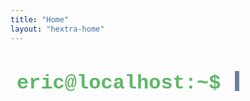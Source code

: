 ```yaml
---
title: "Home"
layout: "hextra-home"
---
```


<style>
@import url('https://fonts.googleapis.com/css2?family=JetBrains+Mono:wght@400;700&display=swap');

:root {
    --terminal-primary-text:rgb(189, 200, 211);
    --terminal-secondary-text:rgb(93, 184, 101);
    --terminal-content-text:rgb(219, 231, 242);
    --terminal-cursor-color:rgb(98, 123, 148);
}

.intro-section {
    padding: 0 10px;
    text-align: left;
    font-family: 'JetBrains Mono', 'SF Mono', 'Consolas', 'Menlo', 'Courier New', Courier, monospace;
    word-break: break-all;
    overflow-wrap: break-all;
}

.intro-section .intro-heading {
    font-size: 2rem;
    font-weight: bold;
    color: var(--terminal-secondary-text);
    margin-bottom: 20px;
    line-height: 1.2;
    min-height: 1.2em;
    position: relative;
}

.intro-section .intro-heading::before {
    content: "eric@localhost:~$ ";
    color: var(--terminal-secondary-text);
}

.intro-section #typed-text {
    color: var(--terminal-primary-text);
    font-weight: bold;
}

.intro-section .cursor {
    display: inline-block;
    width: 7px;
    background-color: var(--terminal-cursor-color);
    animation: blink 1.0s infinite;
    margin-left: 3px;
    height: 1em;
    vertical-align: -0.12em;
}

@keyframes blink {
    0%, 100% { opacity: 1; }
    50% { opacity: 0; }
}

.intro-section .intro-paragraph,
#grid-container {
    font-size: 1.2rem;
    font-weight: normal;
    color: var(--terminal-content-text);
    line-height: 1.65;
    margin-bottom: 20px;
    max-width: 100%;
    opacity: 0;
    transform: translateY(15px);
    transition: opacity 0.7s 0.2s cubic-bezier(0.25, 0.46, 0.45, 0.94),
                transform 0.7s 0.2s cubic-bezier(0.25, 0.46, 0.45, 0.94);
}

.intro-section .intro-paragraph.visible,
#grid-container.visible {
    opacity: 1;
    transform: translateY(0);
}

@media (max-width: 500px) {
    .intro-section .intro-heading {
        font-size: 1.5rem;
    }
    .intro-section .intro-paragraph {
        line-height: 1.45rem;
        font-size: 1rem;
    }
    .intro-section .intro-heading::before {
        content: "";
    }
    .intro-section .cursor {
        width: 4px;
        height: 0.9em;
        margin-left: 2px;
    }
}

</style>

<div class="intro-section">
    <h1 class="intro-heading">
        <span id="typed-text"></span><span class="cursor"></span>
    </h1>
    <p class="intro-paragraph">
        I'm a software engineer who loves building elegant, user-focused digital experiences. I enjoy solving problems, writing clean code, and creating scalable solutions that make a real impact.
    </p>
</div>

<div id="grid-container">
{{< hextra/feature-grid cols="3" >}}
    {{< hextra/feature-card
        icon="briefcase"
        title="Portfolio"
        subtitle="Explore my projects and contributions in software development, creative problem solving, and building impactful digital experiences."
        link="/portfolio/"
    >}}
    {{< hextra/feature-card
        icon="user"
        title="About Me"
        subtitle="Learn about my background, interests, and journey as a developer, and discover what drives my passion for technology."
        link="/about/"
    >}}
    {{< hextra/feature-card
        icon="pencil"
        title="Blog"
        subtitle="Read my thoughts and insights on technology, design, and the digital landscape, reflecting my passion for learning."
        link="/blog/"
    >}}
{{< /hextra/feature-grid >}}
</div>

<script>
document.addEventListener("DOMContentLoaded", () => {
    const typedTextSpan = document.getElementById("typed-text");
    const introParagraph = document.querySelector(".intro-section .intro-paragraph");
    const introHeading = document.querySelector(".intro-section .intro-heading");
    const gridContainer = document.getElementById("grid-container");
    const roles = ["Chung-Yu, Cheng.", "a passionate developer.", "a creative thinker.", "a problem solver.", "a lifelong learner."];
    const typingDelay = 100;
    const erasingDelay = 70;
    const delayAfterTypingRole = 4000;
    const delayAfterErasing = 500;
    const smallScreenWidth = 1200;

    function delay(ms) {
        return new Promise(resolve => setTimeout(resolve, ms));
    }

    async function typeString(element, str) {
        for (const char of str) {
            element.textContent += char;
            await delay(typingDelay);
        }
    }

    async function eraseString(element, keepStaticPartLength) {
        const currentText = element.textContent;
        for (let i = currentText.length; i > keepStaticPartLength; i--) {
            element.textContent = currentText.substring(0, i - 1);
            await delay(erasingDelay);
        }
    }

    async function waitForScreenResize() {
        while (window.innerWidth <= smallScreenWidth) {
            await delay(100);
        }
    }
    
    async function animateIntro() {
        if (!typedTextSpan || !introParagraph || !introHeading || !gridContainer) {
            console.error("Required elements for intro animation not found (typedTextSpan, introParagraph, introHeading, or gridContainer).");
            return;
        }
        const staticPrefix = "Hello, I'm ";
        await typeString(typedTextSpan, staticPrefix);
        let roleIndex = 0;
        await typeString(typedTextSpan, roles[roleIndex]);
        introParagraph.classList.add("visible");
        gridContainer.classList.add("visible");
        await waitForScreenResize();
        await delay(delayAfterTypingRole);
        while (true) {
            await eraseString(typedTextSpan, staticPrefix.length);
            await delay(delayAfterErasing);   
            roleIndex = (roleIndex + 1) % roles.length;
            await typeString(typedTextSpan, roles[roleIndex]);
            await delay(delayAfterTypingRole);
            await waitForScreenResize();
        }
    }

    animateIntro();
});
</script>